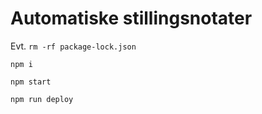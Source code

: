 # Automatiske stillingsnotater

Evt. `rm -rf package-lock.json`

`npm i`

`npm start`

`npm run deploy`

